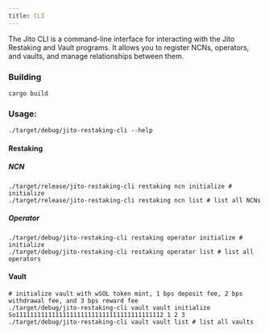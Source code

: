 ```yaml
---
title: CLI
---
```


The Jito CLI is a command-line interface for interacting with the Jito Restaking and Vault programs. It allows you to
register NCNs, operators, and vaults, and manage relationships between them.

### Building

```
cargo build
```

### Usage:

```
./target/debug/jito-restaking-cli --help
```

#### Restaking

##### NCN

```
./target/release/jito-restaking-cli restaking ncn initialize # initialize
./target/release/jito-restaking-cli restaking ncn list # list all NCNs
```

##### Operator

```
./target/debug/jito-restaking-cli restaking operator initialize # initialize
./target/debug/jito-restaking-cli restaking operator list # list all operators
```

#### Vault

```
# initialize vault with wSOL token mint, 1 bps deposit fee, 2 bps withdrawal fee, and 3 bps reward fee
./target/debug/jito-restaking-cli vault vault initialize So11111111111111111111111111111111111111112 1 2 3
./target/debug/jito-restaking-cli vault vault list # list all vaults
```
